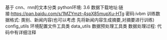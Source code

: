 基于 cnn、rnn的文本分类
python环境: 3.6
数据下载地址:链接:https://pan.baidu.com/s/1MZYmzt-4spX85mupXu-HTg 密码:ivbm
训练数据格式: 类别、新闻内容(也可以考虑 先将新闻内容生成摘要,对摘要进行训练)
config_utils 环境配置文件工具类
data_utils 数据预处理工具类
数据处理过程: 代码中有详细注释


